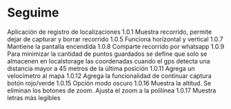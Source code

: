 # Seguime
Aplicación de registro de localizaciones
1.0.1 Muestra recorrido, permite dejar de capturar y borrar recorrido
1.0.5 Funciona horizontal y vertical
1.0.7 Mantiene la pantalla encendida
1.0.8 Comparte recorrido por whatsapp
1.0.9 Para minimizar la cantidad de puntos guardados se define que solo se almacenen en localstorage las coordenadas cuando el gps detecta una distancia mayor a 45 metros de la última posición
1.0.11 Agrega un velocímetro al mapa
1.0.12 Agrega la funcionalidad de continuar captura botón rojo/verde
1.0.15 Opción modo oscuro
1.0.16 Muestra la altitud. Se eliminan los botones de zoom. Ajusta el zoom a la polilínea
1.0.17 Muestra letras más legibles
